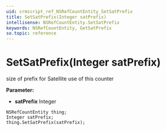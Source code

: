 ```yaml
---
uid: crmscript_ref_NSRefCountEntity_SetSatPrefix
title: SetSatPrefix(Integer satPrefix)
intellisense: NSRefCountEntity.SetSatPrefix
keywords: NSRefCountEntity, GetSatPrefix
so.topic: reference
---
```


# SetSatPrefix(Integer satPrefix)

size of prefix for Satellite use of this counter

**Parameter:** 
* **satPrefix** Integer

```crmscript
NSRefCountEntity thing;
Integer satPrefix;
thing.SetSatPrefix(satPrefix);
```

